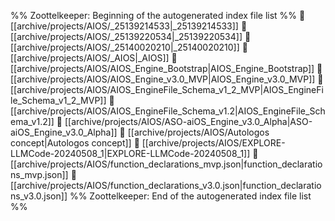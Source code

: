 %% Zoottelkeeper: Beginning of the autogenerated index file list  %%
📄 [[archive/projects/AIOS/_25139214533|_25139214533]]
📄 [[archive/projects/AIOS/_25139220534|_25139220534]]
📄 [[archive/projects/AIOS/_25140020210|_25140020210]]
📄 [[archive/projects/AIOS/_AIOS|_AIOS]]
📄 [[archive/projects/AIOS/AIOS_Engine_Bootstrap|AIOS_Engine_Bootstrap]]
📄 [[archive/projects/AIOS/AIOS_Engine_v3.0_MVP|AIOS_Engine_v3.0_MVP]]
📄 [[archive/projects/AIOS/AIOS_EngineFile_Schema_v1_2_MVP|AIOS_EngineFile_Schema_v1_2_MVP]]
📄 [[archive/projects/AIOS/AIOS_EngineFile_Schema_v1.2|AIOS_EngineFile_Schema_v1.2]]
📄 [[archive/projects/AIOS/ASO-aiOS_Engine_v3.0_Alpha|ASO-aiOS_Engine_v3.0_Alpha]]
📄 [[archive/projects/AIOS/Autologos concept|Autologos concept]]
📄 [[archive/projects/AIOS/EXPLORE-LLMCode-20240508_1|EXPLORE-LLMCode-20240508_1]]
📄 [[archive/projects/AIOS/function_declarations_mvp.json|function_declarations_mvp.json]]
📄 [[archive/projects/AIOS/function_declarations_v3.0.json|function_declarations_v3.0.json]]
%% Zoottelkeeper: End of the autogenerated index file list  %%
